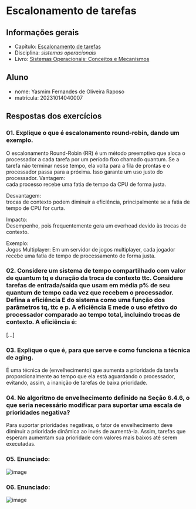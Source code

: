 # Escalonamento de tarefas

## Informações gerais

- Capítulo: [Escalonamento de tarefas](https://wiki.inf.ufpr.br/maziero/lib/exe/fetch.php?media=socm:socm-06.pdf)
- Disciplina: *sistemas operacionais*
- Livro: [Sistemas Operacionais: Conceitos e Mecanismos](https://wiki.inf.ufpr.br/maziero/doku.php?id=socm:start)

## Aluno

- nome: Yasmim Fernandes de Oliveira Raposo
- matrícula: 20231014040007

## Respostas dos exercícios

### **01. Explique o que é escalonamento round-robin, dando um exemplo.**<br>
O escalonamento Round-Robin (RR) é um método preemptivo que aloca o processador a cada tarefa por um período fixo chamado quantum. Se a tarefa não terminar nesse tempo, ela volta para a fila de prontas e o processador passa para a próxima. Isso garante um uso justo do processador. 
Vantagem:<br>
cada processo recebe uma fatia de tempo da CPU de forma justa.<br>

Desvantagem:<br>
trocas de contexto podem diminuir a eficiência, principalmente se a fatia de tempo de CPU for curta.<br>

Impacto:<br>
Desempenho, pois frequentemente gera um overhead devido às trocas de contexto.<br>

Exemplo:<br>
Jogos Multiplayer: Em um servidor de jogos multiplayer, cada jogador recebe uma fatia de tempo de processamento de forma justa.

### **02. Considere um sistema de tempo compartilhado com valor de quantum tq e duração da troca de contexto ttc. Considere tarefas de entrada/saída que usam em média p% de seu quantum de tempo cada vez que recebem o processador. Defina a eficiência E do sistema como uma função dos parâmetros tq, ttc e p. A eficiência E mede o uso efetivo do processador comparado ao tempo total, incluindo trocas de contexto. A eficiência é:**

[...]

### **03. Explique o que é, para que serve e como funciona a técnica de aging.**<br>
É uma técnica de (envelhecimento) que aumenta a prioridade da tarefa proporcionalmente ao tempo que ela está aguardando o processador, evitando, assim, a inanição de tarefas de baixa prioridade.

### **04. No algoritmo de envelhecimento definido na Seção 6.4.6, o que seria necessário modificar para suportar uma escala de prioridades negativa?**<br>
Para suportar prioridades negativas, o fator de envelhecimento deve diminuir a prioridade dinâmica ao invés de aumentá-la. Assim, tarefas que esperam aumentam sua prioridade com valores mais baixos até serem executadas.<br>

### **05. Enunciado:**<br>
![image](https://github.com/user-attachments/assets/4ed7bad2-1fe0-4296-b554-ba55def506c9)

### **06. Enunciado:**<br>

![image](https://github.com/user-attachments/assets/117f523f-5c8e-4c2a-9903-6e198404b0e0)

